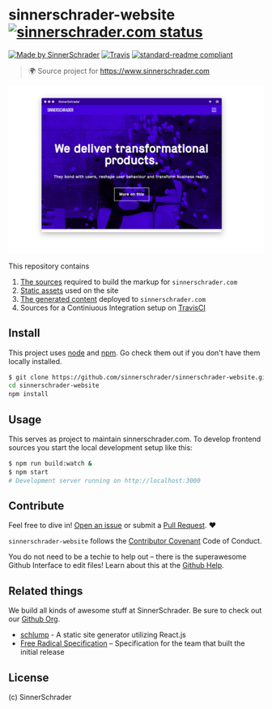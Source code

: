 # sinnerschrader-website [![sinnerschrader.com status](https://img.shields.io/badge/status-live-green.svg?style=flat-square)](https://sinnerschrader.com/)

[![Made by SinnerSchrader](https://img.shields.io/badge/made%20by-SinnerSchrader-orange.svg?style=flat-square)](https://sinnerschrader.com/)
[![Travis](https://img.shields.io/travis/sinnerschrader/sinnerschrader-website.svg?style=flat-square)](https://travis-ci.org/sinnerschrader/sinnerschrader-website)
[![standard-readme compliant](https://img.shields.io/badge/readme-standard-brightgreen.svg?style=flat-square)](https://github.com/RichardLitt/standard-readme)

> :earth_africa: Source project for https://www.sinnerschrader.com


![Screenshot of sinnschrader.com](./sinnerschradercom.jpg)


This repository contains

1. [The sources](./src) required to build the markup for `sinnerschrader.com`
2. [Static assets](./static) used on the site
3. [The generated content](./docs) deployed to `sinnerschrader.com`
4. Sources for a Continiuous Integration setup on [TravisCI](https://travis-ci.org/sinnerschrader/sinnerschrader-website)

## Install

This project uses [node](http://nodejs.org) and [npm](https://npmjs.com). Go check them out if you don't have them locally installed.


```sh
$ git clone https://github.com/sinnerschrader/sinnerschrader-website.git
cd sinnerschrader-website
npm install
```

## Usage

This serves as project to maintain sinnerschrader.com.
To develop frontend sources you start the local development
setup like this:

```sh
$ npm run build:watch &
$ npm start
# Development server running on http://localhost:3000
```

## Contribute

Feel free to dive in! [Open an issue](https://github.com/sinnerschrader/sinnerschrader-website/issues/new) or submit a [Pull Request](https://github.com/sinnerschrader/sinnerschrader-website/pull/new/master). :heart:

`sinnerschrader-website` follows the [Contributor Covenant](http://contributor-covenant.org/version/1/3/0/) Code of Conduct.

You do not need to be a techie to help out – there is the superawesome Github Interface to edit files! Learn about this at the [Github Help](https://help.github.com/articles/editing-files-in-your-repository/).

## Related things

We build all kinds of awesome stuff at SinnerSchrader. Be sure to check out our [Github Org](https://github.com/sinnerschrader).

* [schlump](https://github.com/sinnerschrader/schlump) - A static site generator utilizing React.js
* [Free Radical Specification](https://github.com/sinnerschrader/free-radical-specification) – Specification for the team that built the initial release

## License
(c) SinnerSchrader
